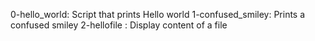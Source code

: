 0-hello_world: Script that prints Hello world
1-confused_smiley: Prints a confused smiley
2-hellofile : Display content of a file 

